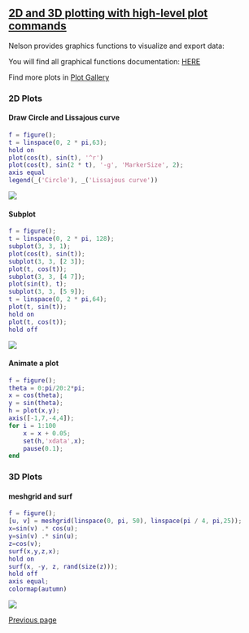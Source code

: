 ## [2D and 3D plotting with high-level plot commands](PLOTS.md)

Nelson provides graphics functions to visualize and export data:

You will find all graphical functions documentation: [HERE](https://nelson-numerical-software.github.io/nelson-website/help/en_US/chapter_graphics.html)

Find more plots in [Plot Gallery](PLOT_GALLERY.md)

### 2D Plots

#### Draw Circle and Lissajous curve

```matlab
f = figure();
t = linspace(0, 2 * pi,63);
hold on
plot(cos(t), sin(t), '^r')
plot(cos(t), sin(2 * t), '-g', 'MarkerSize', 2);
axis equal
legend(_('Circle'), _('Lissajous curve'))
```

<img src="https://github.com/Nelson-numerical-software/nelson-website/raw/master/images/plot-2D-1.svg">

#### Subplot

```matlab
f = figure();
t = linspace(0, 2 * pi, 128);
subplot(3, 3, 1);
plot(cos(t), sin(t));
subplot(3, 3, [2 3]);
plot(t, cos(t));
subplot(3, 3, [4 7]);
plot(sin(t), t);
subplot(3, 3, [5 9]);
t = linspace(0, 2 * pi,64);
plot(t, sin(t));
hold on
plot(t, cos(t));
hold off
```

<img src="https://github.com/Nelson-numerical-software/nelson-website/raw/master/images/plot-2D-2.svg">

#### Animate a plot

```matlab
f = figure();
theta = 0:pi/20:2*pi;
x = cos(theta);
y = sin(theta);
h = plot(x,y);
axis([-1,7,-4,4]);
for i = 1:100
    x = x + 0.05;
    set(h,'xdata',x);
    pause(0.1);
end
```

### 3D Plots

#### meshgrid and surf

```matlab
f = figure();
[u, v] = meshgrid(linspace(0, pi, 50), linspace(pi / 4, pi,25));
x=sin(v) .* cos(u);
y=sin(v) .* sin(u);
z=cos(v);
surf(x,y,z,x);
hold on
surf(x, -y, z, rand(size(z)));
hold off
axis equal;
colormap(autumn)
```

<img src="https://github.com/Nelson-numerical-software/nelson-website/raw/master/images/plot-3D-1.svg">

[Previous page](FEATURES.md)
